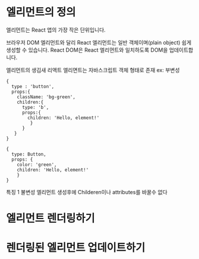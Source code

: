 # 엘리먼트의 정의
엘리먼트는 React 앱의 가장 작은 단위입니다.

브라우저 DOM 엘리먼트와 달리 React 엘리먼트는 일반 객체이며(plain object) 쉽게 생성할 수 있습니다. React DOM은 React 엘리먼트와 일치하도록 DOM을 업데이트합니다.

엘리먼트의 생김새
리액트 엘리면트는 자바스크립트 객체 형태로 존재
ex: 부변성
```
{
  type : 'button',
  props:{
    className: 'bg-green',
    children:{
      type: 'b',
      props:{
        children: 'Hello, element!'
         }
      }   
   }
}  
```

```
{
  type: Button,
  props: {
    color: 'green',
    children: 'Hello, element!'
    }
}    
```
특징 
1 불변성
엘리먼트 생성후에 
Childeren이나 attributes를 바꿀수 없다

# 엘리먼트 렌더링하기

# 렌더링된 엘리먼트 업데이트하기
